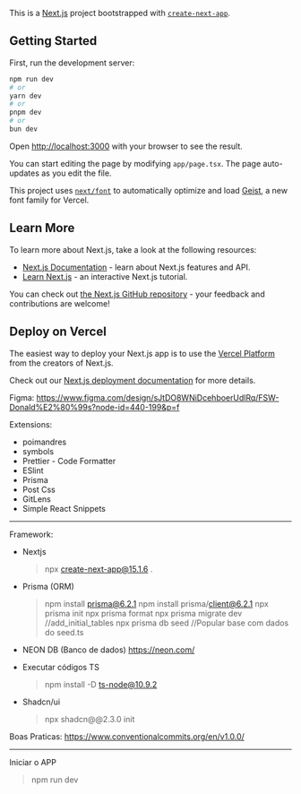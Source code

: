 This is a [Next.js](https://nextjs.org) project bootstrapped with [`create-next-app`](https://nextjs.org/docs/app/api-reference/cli/create-next-app).

## Getting Started

First, run the development server:

```bash
npm run dev
# or
yarn dev
# or
pnpm dev
# or
bun dev
```

Open [http://localhost:3000](http://localhost:3000) with your browser to see the result.

You can start editing the page by modifying `app/page.tsx`. The page auto-updates as you edit the file.

This project uses [`next/font`](https://nextjs.org/docs/app/building-your-application/optimizing/fonts) to automatically optimize and load [Geist](https://vercel.com/font), a new font family for Vercel.

## Learn More

To learn more about Next.js, take a look at the following resources:

- [Next.js Documentation](https://nextjs.org/docs) - learn about Next.js features and API.
- [Learn Next.js](https://nextjs.org/learn) - an interactive Next.js tutorial.

You can check out [the Next.js GitHub repository](https://github.com/vercel/next.js) - your feedback and contributions are welcome!

## Deploy on Vercel

The easiest way to deploy your Next.js app is to use the [Vercel Platform](https://vercel.com/new?utm_medium=default-template&filter=next.js&utm_source=create-next-app&utm_campaign=create-next-app-readme) from the creators of Next.js.

Check out our [Next.js deployment documentation](https://nextjs.org/docs/app/building-your-application/deploying) for more details.

Figma:
https://www.figma.com/design/sJtDO8WNiDcehboerUdlRq/FSW-Donald%E2%80%99s?node-id=440-199&p=f

Extensions:

- poimandres
- symbols
- Prettier - Code Formatter
- ESlint
- Prisma
- Post Css
- GitLens
- Simple React Snippets

---

Framework:

- Nextjs

  > npx create-next-app@15.1.6 .

- Prisma (ORM)

  > npm install prisma@6.2.1
  > npm install prisma/client@6.2.1
  > npx prisma init
  > npx prisma format
  > npx prisma migrate dev //add_initial_tables
  > npx prisma db seed //Popular base com dados do seed.ts

- NEON DB (Banco de dados)
  https://neon.com/

- Executar códigos TS

  > npm install -D ts-node@10.9.2

- Shadcn/ui
  > npx shadcn@@2.3.0 init

Boas Praticas:
https://www.conventionalcommits.org/en/v1.0.0/

---

Iniciar o APP

> npm run dev
